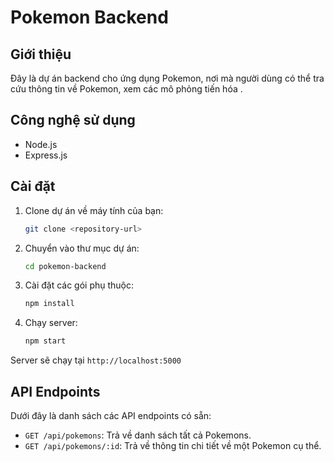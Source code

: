 # Pokemon Backend

## Giới thiệu

Đây là dự án backend cho ứng dụng Pokemon, nơi mà người dùng có thể tra cứu thông tin về Pokemon, xem các mô phỏng tiến hóa .

## Công nghệ sử dụng

- Node.js
- Express.js

## Cài đặt

1. Clone dự án về máy tính của bạn:

   ```bash
   git clone <repository-url>
   ```

2. Chuyển vào thư mục dự án:

   ```bash
   cd pokemon-backend
   ```

3. Cài đặt các gói phụ thuộc:

   ```bash
   npm install
   ```

4. Chạy server:

   ```bash
   npm start
   ```

Server sẽ chạy tại `http://localhost:5000`

## API Endpoints

Dưới đây là danh sách các API endpoints có sẵn:

- `GET /api/pokemons`: Trả về danh sách tất cả Pokemons.
- `GET /api/pokemons/:id`: Trả về thông tin chi tiết về một Pokemon cụ thể.
